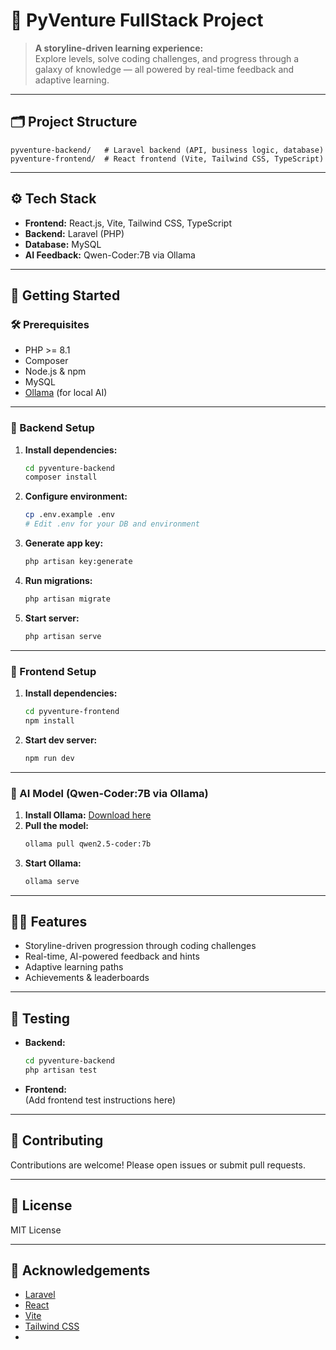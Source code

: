 # 🚀 PyVenture FullStack Project

> **A storyline-driven learning experience:**  
> Explore levels, solve coding challenges, and progress through a galaxy of knowledge — all powered by real-time feedback and adaptive learning.

---

## 🗂️ Project Structure

```
pyventure-backend/   # Laravel backend (API, business logic, database)
pyventure-frontend/  # React frontend (Vite, Tailwind CSS, TypeScript)
```

---

## ⚙️ Tech Stack

- **Frontend:** React.js, Vite, Tailwind CSS, TypeScript
- **Backend:** Laravel (PHP)
- **Database:** MySQL
- **AI Feedback:** Qwen-Coder:7B via Ollama

---

## 🚦 Getting Started

### 🛠️ Prerequisites

- PHP >= 8.1
- Composer
- Node.js & npm
- MySQL
- [Ollama](https://ollama.com/) (for local AI)

---

### 🔧 Backend Setup

1. **Install dependencies:**
   ```sh
   cd pyventure-backend
   composer install
   ```
2. **Configure environment:**
   ```sh
   cp .env.example .env
   # Edit .env for your DB and environment
   ```
3. **Generate app key:**
   ```sh
   php artisan key:generate
   ```
4. **Run migrations:**
   ```sh
   php artisan migrate
   ```
5. **Start server:**
   ```sh
   php artisan serve
   ```

---

### 🎨 Frontend Setup

1. **Install dependencies:**
   ```sh
   cd pyventure-frontend
   npm install
   ```
2. **Start dev server:**
   ```sh
   npm run dev
   ```

---

### 🤖 AI Model (Qwen-Coder:7B via Ollama)

1. **Install Ollama:** [Download here](https://ollama.com/download)
2. **Pull the model:**
   ```sh
   ollama pull qwen2.5-coder:7b
   ```
3. **Start Ollama:**
   ```sh
   ollama serve
   ```

---

## 🧑‍🚀 Features

- Storyline-driven progression through coding challenges
- Real-time, AI-powered feedback and hints
- Adaptive learning paths
- Achievements & leaderboards

---

## 🧪 Testing

- **Backend:**  
  ```sh
  cd pyventure-backend
  php artisan test
  ```
- **Frontend:**  
  (Add frontend test instructions here)

---

## 🤝 Contributing

Contributions are welcome! Please open issues or submit pull requests.

---

## 📄 License

MIT License

---

## 🙏 Acknowledgements

- [Laravel](https://laravel.com/)
- [React](https://react.dev/)
- [Vite](https://vitejs.dev/)
- [Tailwind CSS](https://tailwindcss.com/)
-
